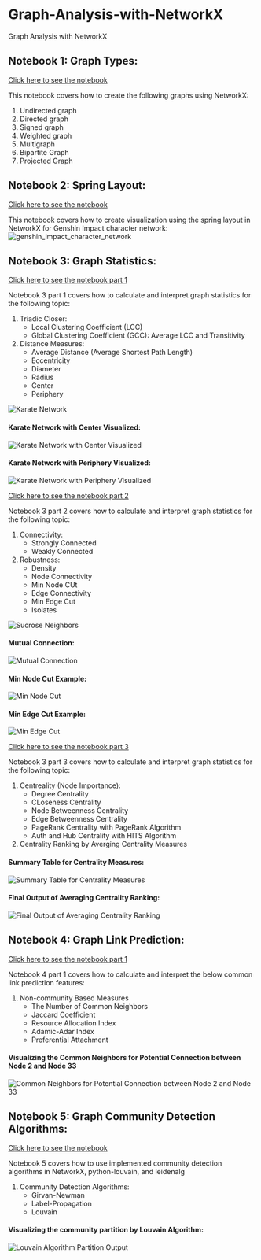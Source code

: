# Graph-Analysis-with-NetworkX
Graph Analysis with NetworkX

## Notebook 1: Graph Types:

[Click here to see the notebook](https://github.com/KangboLu/Graph-Analysis-with-NetworkX/blob/main/01_graph_types.ipynb)

This notebook covers how to create the following graphs using NetworkX:
1. Undirected graph
2. Directed graph
3. Signed graph
4. Weighted graph
5. Multigraph
6. Bipartite Graph
7. Projected Graph

## Notebook 2: Spring Layout:

[Click here to see the notebook](https://github.com/KangboLu/Graph-Analysis-with-NetworkX/blob/main/02_graph_layouts_spring_layout.ipynb)

This notebook covers how to create visualization using the spring layout in NetworkX for Genshin Impact character network:  
![genshin_impact_character_network](https://github.com/KangboLu/Graph-Analysis-with-NetworkX/blob/main/graph_img/02_genshin_impact_character_network.png)

## Notebook 3: Graph Statistics:

[Click here to see the notebook part 1](https://github.com/KangboLu/Graph-Analysis-with-NetworkX/blob/main/03_graph_statistics_part_1.ipynb)

Notebook 3 part 1 covers how to calculate and interpret graph statistics for the following topic:
1. Triadic Closer:  
    * Local Clustering Coefficient (LCC)  
    * Global Clustering Coefficient (GCC): Average LCC and Transitivity  
2. Distance Measures:
    * Average Distance (Average Shortest Path Length)  
    * Eccentricity
    * Diameter
    * Radius
    * Center
    * Periphery

![Karate Network](https://github.com/KangboLu/Graph-Analysis-with-NetworkX/blob/main/graph_img/03_karate_graph_overall.png)

#### Karate Network with Center Visualized:
![Karate Network with Center Visualized](https://github.com/KangboLu/Graph-Analysis-with-NetworkX/blob/main/graph_img/03_karate_graph_center.png)

#### Karate Network with Periphery Visualized:
![Karate Network with Periphery Visualized](https://github.com/KangboLu/Graph-Analysis-with-NetworkX/blob/main/graph_img/03_karate_graph_periphery.png)

[Click here to see the notebook part 2](https://github.com/KangboLu/Graph-Analysis-with-NetworkX/blob/main/03_graph_statistics_part_2.ipynb)

Notebook 3 part 2 covers how to calculate and interpret graph statistics for the following topic:
1. Connectivity:  
    * Strongly Connected
    * Weakly Connected
2. Robustness:
    * Density
    * Node Connectivity
    * Min Node CUt
    * Edge Connectivity
    * Min Edge Cut
    * Isolates

![Sucrose Neighbors](https://github.com/KangboLu/Graph-Analysis-with-NetworkX/blob/main/graph_img/03_sucrose_neighbor_nodes.png)

#### Mutual Connection:
![Mutual Connection](https://github.com/KangboLu/Graph-Analysis-with-NetworkX/blob/main/graph_img/03_genshin_impact_mutual_connection.png)

#### Min Node Cut Example:
![Min Node Cut](https://github.com/KangboLu/Graph-Analysis-with-NetworkX/blob/main/graph_img/03_genshin_impact_min_node_cut.png)

#### Min Edge Cut Example:
![Min Edge Cut](https://github.com/KangboLu/Graph-Analysis-with-NetworkX/blob/main/graph_img/03_genshin_impact_min_edge_cut.png)

[Click here to see the notebook part 3](https://github.com/KangboLu/Graph-Analysis-with-NetworkX/blob/main/03_graph_statistics_part_3.ipynb)

Notebook 3 part 3 covers how to calculate and interpret graph statistics for the following topic:
1. Centreality (Node Importance):  
    * Degree Centrality
    * CLoseness Centrality
    * Node Betweenness Centrality
    * Edge Betweenness Centrality
    * PageRank Centrality with PageRank Algorithm
    * Auth and Hub Centrality with HITS Algorithm
2. Centrality Ranking by Averging Centrality Measures
#### Summary Table for Centrality Measures:
![Summary Table for Centrality Measures](https://github.com/KangboLu/Graph-Analysis-with-NetworkX/blob/main/graph_img/03_genshin_impact_centrality_summary.png)

#### Final Output of Averaging Centrality Ranking:
![Final Output of Averaging Centrality Ranking](https://github.com/KangboLu/Graph-Analysis-with-NetworkX/blob/main/graph_img/03_genshin_impact_average_rank.png)

## Notebook 4: Graph Link Prediction:

[Click here to see the notebook part 1](https://github.com/KangboLu/Graph-Analysis-with-NetworkX/blob/main/04_link_prediction_measures_part_1.ipynb)

Notebook 4 part 1 covers how to calculate and interpret the below common link prediction features: 
1. Non-community Based Measures
    * The Number of Common Neighbors
    * Jaccard Coefficient
    * Resource Allocation Index
    * Adamic-Adar Index
    * Preferential Attachment
#### Visualizing the Common Neighbors for Potential Connection between Node 2 and Node 33
![Common Neighbors for Potential Connection between Node 2 and Node 33](https://github.com/KangboLu/Graph-Analysis-with-NetworkX/blob/main/graph_img/04_karate_graph_common_neighbors_node_2_33.png)

## Notebook 5: Graph Community Detection Algorithms:

[Click here to see the notebook](https://github.com/KangboLu/Graph-Analysis-with-NetworkX/blob/main/05_community_detection.ipynb)

Notebook 5 covers how to use implemented community detection algorithms in NetworkX, python-louvain, and leidenalg
1. Community Detection Algorithms:
    * Girvan-Newman
    * Label-Propagation
    * Louvain
#### Visualizing the community partition by Louvain Algorithm:
![Louvain Algorithm Partition Output](https://github.com/KangboLu/Graph-Analysis-with-NetworkX/blob/main/graph_img/05_louvain_community_visualization.png)
